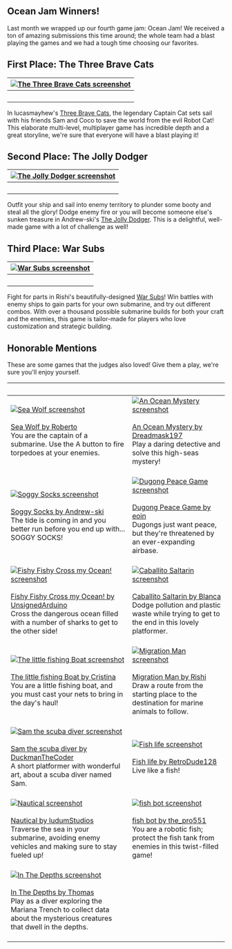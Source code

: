 ## Ocean Jam Winners!

Last month we wrapped up our fourth game jam: Ocean Jam! We received a ton of amazing submissions this time around; the whole team had a blast playing the games and we had a tough time choosing our favorites.

## First Place: The Three Brave Cats
| [![The Three Brave Cats screenshot](/static/gamejam/jams/ocean/assets/threebravecats.png)](https://arcade.makecode.com/04978-92601-05637-89537) |
| -- |
| &nbsp; |

In lucasmayhew's [Three Brave Cats](https://arcade.makecode.com/04978-92601-05637-89537), the legendary Captain Cat sets sail with his friends Sam and Coco to save the world from the evil Robot Cat! This elaborate multi-level, multiplayer game has incredible depth and a great storyline, we're sure that everyone will have a blast playing it!

## Second Place: The Jolly Dodger
| [![The Jolly Dodger screenshot](/static/gamejam/jams/ocean/assets/jollydodger.png)](https://arcade.makecode.com/04007-23134-26251-74065) |
| -- |
| &nbsp; |

Outfit your ship and sail into enemy territory to plunder some booty and steal all the glory! Dodge enemy fire or you will become someone else's sunken treasure in Andrew-ski's [The Jolly Dodger](https://arcade.makecode.com/04007-23134-26251-74065). This is a delightful, well-made game with a lot of challenge as well!

## Third Place: War Subs
| [![War Subs screenshot](/static/gamejam/jams/ocean/assets/warsubs.png)](https://arcade.makecode.com/05000-25084-90099-51924) |
| -- |
| &nbsp; |

Fight for parts in Rishi's beautifully-designed [War Subs](https://arcade.makecode.com/05000-25084-90099-51924)! Win battles with enemy ships to gain parts for your own submarine, and try out different combos. With over a thousand possible submarine builds for both your craft and the enemies, this game is tailor-made for players who love customization and strategic building.

## Honorable Mentions
These are some games that the judges also loved! Give them a play, we're sure you'll enjoy yourself.

&nbsp; | &nbsp;
-- | --
[![Sea Wolf screenshot](https://pxt.azureedge.net/api/26024-01539-84844-67918/thumb)](https://arcade.makecode.com/26024-01539-84844-67918)<br><br>[Sea Wolf by Roberto](https://arcade.makecode.com/26024-01539-84844-67918)<br>You are the captain of a submarine. Use the A button to fire torpedoes at your enemies.<br><br> | [![An Ocean Mystery screenshot](https://pxt.azureedge.net/api/48545-28742-60637-75793/thumb)](https://arcade.makecode.com/48545-28742-60637-75793)<br><br>[An Ocean Mystery by Dreadmask197](https://arcade.makecode.com/48545-28742-60637-75793)<br>Play a daring detective and solve this high-seas mystery!<br><br>
[![Soggy Socks screenshot](https://pxt.azureedge.net/api/64763-39107-97677-08933/thumb)](https://arcade.makecode.com/64763-39107-97677-08933)<br><br>[Soggy Socks by Andrew-ski](https://arcade.makecode.com/64763-39107-97677-08933)<br>The tide is coming in and you better run before you end up with... SOGGY SOCKS!<br><br> | [![Dugong Peace Game screenshot](https://pxt.azureedge.net/api/23852-38097-46052-09329/thumb)](https://arcade.makecode.com/23852-38097-46052-09329)<br><br>[Dugong Peace Game by eoin](https://arcade.makecode.com/23852-38097-46052-09329)<br>Dugongs just want peace, but they're threatened by an ever-expanding airbase.<br><br>
[![Fishy Fishy Cross my Ocean! screenshot](https://raw.githubusercontent.com/UnsignedArduino/Fishy-Fishy-Cross-my-Ocean/master/.github/makecode/thumb.png)](https://unsignedarduino.github.io/Fishy-Fishy-Cross-my-Ocean/)<br><br>[Fishy Fishy Cross my Ocean! by UnsignedArduino](https://unsignedarduino.github.io/Fishy-Fishy-Cross-my-Ocean/)<br>Cross the dangerous ocean filled with a number of sharks to get to the other side!<br><br> | [![Caballito Saltarin screenshot](https://pxt.azureedge.net/api/94650-21405-93520-18500/thumb)](https://arcade.makecode.com/94650-21405-93520-18500)<br><br>[Caballito Saltarin by Blanca](https://arcade.makecode.com/94650-21405-93520-18500)<br>Dodge pollution and plastic waste while trying to get to the end in this lovely platformer.<br><br>
[![The little fishing Boat screenshot](https://pxt.azureedge.net/api/22029-70208-79308-34060/thumb)](https://arcade.makecode.com/22029-70208-79308-34060)<br><br>[The little fishing Boat by Cristina](https://arcade.makecode.com/22029-70208-79308-34060)<br>You are a little fishing boat, and you must cast your nets to bring in the day's haul!<br><br> | [![Migration Man screenshot](https://pxt.azureedge.net/api/59084-50145-15821-85726/thumb)](https://arcade.makecode.com/59084-50145-15821-85726)<br><br>[Migration Man by Rishi](https://arcade.makecode.com/59084-50145-15821-85726)<br>Draw a route from the starting place to the destination for marine animals to follow.<br><br>
[![Sam the scuba diver screenshot](https://pxt.azureedge.net/api/16753-20086-91706-27373/thumb)](https://arcade.makecode.com/16753-20086-91706-27373)<br><br>[Sam the scuba diver by DuckmanTheCoder](https://arcade.makecode.com/16753-20086-91706-27373)<br>A short platformer with wonderful art, about a scuba diver named Sam.<br><br> | [![Fish life screenshot](https://pxt.azureedge.net/api/14363-02790-83920-73318/thumb)](https://arcade.makecode.com/14363-02790-83920-73318)<br><br>[Fish life by RetroDude128](https://arcade.makecode.com/14363-02790-83920-73318)<br>Live like a fish!<br><br>
[![Nautical screenshot](https://pxt.azureedge.net/api/47541-67265-08742-44374/thumb)](https://arcade.makecode.com/47541-67265-08742-44374)<br><br>[Nautical by ludumStudios](https://arcade.makecode.com/47541-67265-08742-44374)<br>Traverse the sea in your submarine, avoiding enemy vehicles and making sure to stay fueled up!<br><br> | [![fish bot screenshot](https://pxt.azureedge.net/api/28370-48293-84707-01529/thumb)](https://arcade.makecode.com/28370-48293-84707-01529)<br><br>[fish bot by the_pro551](https://arcade.makecode.com/28370-48293-84707-01529)<br>You are a robotic fish; protect the fish tank from enemies in this twist-filled game!<br><br>
[![In The Depths screenshot](https://pxt.azureedge.net/api/18590-69034-08348-28523/thumb)](https://arcade.makecode.com/18590-69034-08348-28523)<br><br>[In The Depths by Thomas](https://arcade.makecode.com/18590-69034-08348-28523)<br>Play as a diver exploring the Mariana Trench to collect data about the mysterious creatures that dwell in the depths.<br><br> |